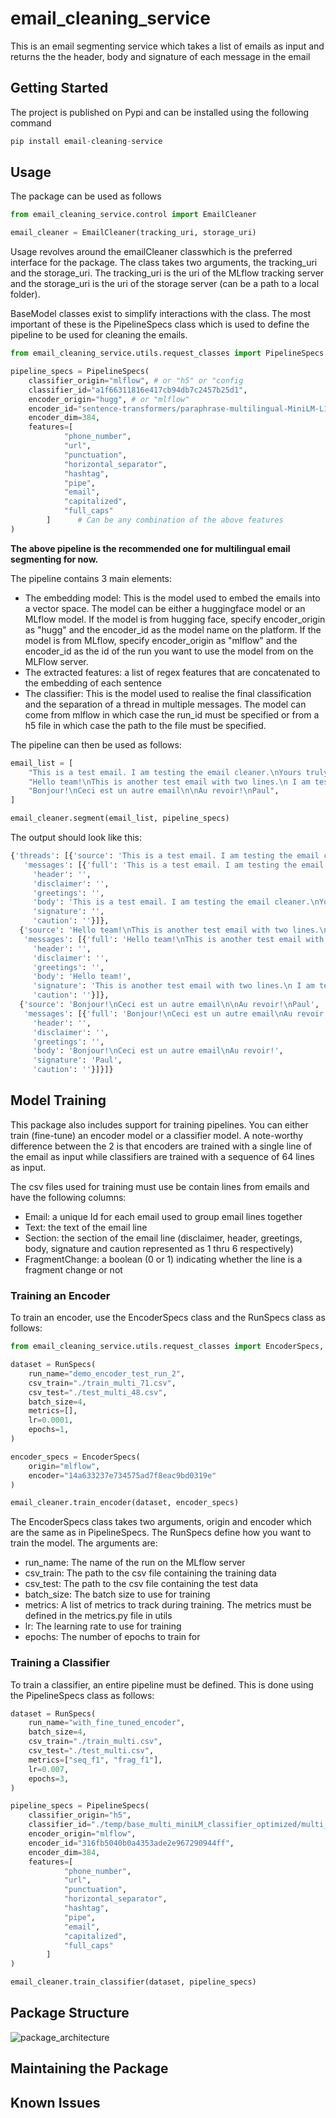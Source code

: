 # email_cleaning_service

This is an email segmenting service which takes a list of emails as input and returns the the header, body and signature of each message in the email

## Getting Started

The project is published on Pypi and can be installed using the following command

```py
pip install email-cleaning-service
```

## Usage

The package can be used as follows
```py
from email_cleaning_service.control import EmailCleaner

email_cleaner = EmailCleaner(tracking_uri, storage_uri)
```

Usage revolves around the emailCleaner classwhich is the preferred interface for the package. The class takes two arguments, the tracking_uri and the storage_uri. The tracking_uri is the uri of the MLflow tracking server and the storage_uri is the uri of the storage server (can be a path to a local folder).

BaseModel classes exist to simplify interactions with the class. The most important of these is the PipelineSpecs class which is used to define the pipeline to be used for cleaning the emails.

```py
from email_cleaning_service.utils.request_classes import PipelineSpecs

pipeline_specs = PipelineSpecs(
    classifier_origin="mlflow", # or "h5" or "config
    classifier_id="a1f66311816e417cb94db7c2457b25d1",
    encoder_origin="hugg", # or "mlflow"
    encoder_id="sentence-transformers/paraphrase-multilingual-MiniLM-L12-v2",
    encoder_dim=384,
    features=[
            "phone_number",
            "url",
            "punctuation",
            "horizontal_separator",
            "hashtag",
            "pipe",
            "email",
            "capitalized",
            "full_caps"
        ]      # Can be any combination of the above features
)
```

**The above pipeline is the recommended one for multilingual email segmenting for now.**

The pipeline contains 3 main elements:
* The embedding model: This is the model used to embed the emails into a vector space. The model can be either a huggingface model or an MLflow model. If the model is from hugging face, specify encoder_origin as "hugg" and the encoder_id as the model name on the platform. If the model is from MLflow, specify encoder_origin as "mlflow" and the encoder_id as the id of the run you want to use the model from on the MLFlow server.
* The extracted features: a list of regex features that are concatenated to the embedding of each sentence
* The classifier: This is the model used to realise the final classification and the separation of a thread in multiple messages. The model can come from mlflow in which case the run_id must be specified or from a h5 file in which case the path to the file must be specified.



The pipeline can then be used as follows:
```py
email_list = [
    "This is a test email. I am testing the email cleaner.\nYours truly, Paul",
    "Hello team!\nThis is another test email with two lines.\n I am testing the email cleaner",
    "Bonjour!\nCeci est un autre email\n\nAu revoir!\nPaul",
]

email_cleaner.segment(email_list, pipeline_specs)
```

The output should look like this:

```py
{'threads': [{'source': 'This is a test email. I am testing the email cleaner.\nYours truly, Paul\n0781759532',
   'messages': [{'full': 'This is a test email. I am testing the email cleaner.\nYours truly, Paul\n0781759532',
     'header': '',
     'disclaimer': '',
     'greetings': '',
     'body': 'This is a test email. I am testing the email cleaner.\nYours truly, Paul\n0781759532',
     'signature': '',
     'caution': ''}]},
  {'source': 'Hello team!\nThis is another test email with two lines.\n I am testing the email cleaner.',
   'messages': [{'full': 'Hello team!\nThis is another test email with two lines.\n I am testing the email cleaner.',
     'header': '',
     'disclaimer': '',
     'greetings': '',
     'body': 'Hello team!',
     'signature': 'This is another test email with two lines.\n I am testing the email cleaner.',
     'caution': ''}]},
  {'source': 'Bonjour!\nCeci est un autre email\n\nAu revoir!\nPaul',
   'messages': [{'full': 'Bonjour!\nCeci est un autre email\nAu revoir!\nPaul',
     'header': '',
     'disclaimer': '',
     'greetings': '',
     'body': 'Bonjour!\nCeci est un autre email\nAu revoir!',
     'signature': 'Paul',
     'caution': ''}]}]}
```

## Model Training

This package also includes support for training pipelines. You can either train (fine-tune) an encoder model or a classifier model. A note-worthy difference between the 2 is that encoders are trained with a single line of the email as input while classifiers are trained with a sequence of 64 lines as input.

The csv files used for training must use be contain lines from emails and have the following columns:
* Email: a unique Id for each email used to group email lines together
* Text: the text of the email line
* Section: the section of the email line (disclaimer, header, greetings, body, signature and caution represented as 1 thru 6 respectively)
* FragmentChange: a boolean (0 or 1) indicating whether the line is a fragment change or not

### Training an Encoder

To train an encoder, use the EncoderSpecs class and the RunSpecs class as follows:

```py
from email_cleaning_service.utils.request_classes import EncoderSpecs, RunSpecs

dataset = RunSpecs(
    run_name="demo_encoder_test_run_2",
    csv_train="./train_multi_71.csv",
    csv_test="./test_multi_48.csv",
    batch_size=4,
    metrics=[],
    lr=0.0001,
    epochs=1,
)

encoder_specs = EncoderSpecs(
    origin="mlflow",
    encoder="14a633237e734575ad7f8eac9bd0319e"
)

email_cleaner.train_encoder(dataset, encoder_specs)
```

The EncoderSpecs class takes two arguments, origin and encoder which are the same as in PipelineSpecs. 
The RunSpecs define how you want to train the model. The arguments are:
* run_name: The name of the run on the MLflow server
* csv_train: The path to the csv file containing the training data
* csv_test: The path to the csv file containing the test data
* batch_size: The batch size to use for training
* metrics: A list of metrics to track during training. The metrics must be defined in the metrics.py file in utils
* lr: The learning rate to use for training
* epochs: The number of epochs to train for

### Training a Classifier

To train a classifier, an entire pipeline must be defined. This is done using the PipelineSpecs class as follows:

```py
dataset = RunSpecs(
    run_name="with_fine_tuned_encoder",
    batch_size=4,
    csv_train="./train_multi.csv",
    csv_test="./test_multi.csv",
    metrics=["seq_f1", "frag_f1"],
    lr=0.007,
    epochs=3,
)

pipeline_specs = PipelineSpecs(
    classifier_origin="h5",
    classifier_id="./temp/base_multi_miniLM_classifier_optimized/multi_miniLM_classifier.h5",
    encoder_origin="mlflow",
    encoder_id="316fb5040b0a4353ade2e967290944ff",
    encoder_dim=384,
    features=[
            "phone_number",
            "url",
            "punctuation",
            "horizontal_separator",
            "hashtag",
            "pipe",
            "email",
            "capitalized",
            "full_caps"
        ]
)

email_cleaner.train_classifier(dataset, pipeline_specs)
```

## Package Structure

![package_architecture](./assets/package_architecture.png)

## Maintaining the Package



## Known Issues








